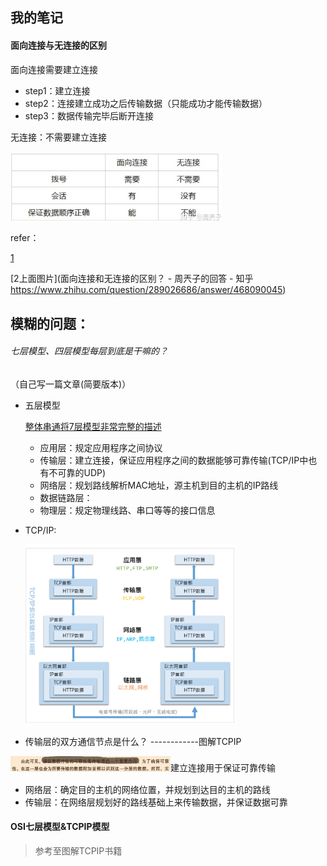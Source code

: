 



## 我的笔记

#### 面向连接与无连接的区别

面向连接需要建立连接

- step1：建立连接
- step2：连接建立成功之后传输数据（只能成功才能传输数据）
- step3：数据传输完毕后断开连接

无连接：不需要建立连接

<img src="pic/Untitled.assets/image-20220309105156621.png" alt="image-20220309105156621" style="zoom:33%;" />

refer：

[1](https://www.jianshu.com/p/83a31938b930)

[2上面图片](面向连接和无连接的区别？ - 周兲子的回答 - 知乎 https://www.zhihu.com/question/289026686/answer/468090045)



## 模糊的问题：

###### 七层模型、四层模型每层到底是干嘛的？

（自己写一篇文章(简要版本)）

- 五层模型

   [整体串通将7层模型非常完整的描述](https://arch-long.cn/articles/network/OSI%E6%A8%A1%E5%9E%8BTCPIP%E5%8D%8F%E8%AE%AE%E6%A0%88.html#)

   - 应用层：规定应用程序之间协议
   - 传输层：建立连接，保证应用程序之间的数据能够可靠传输(TCP/IP中也有不可靠的UDP)
   - 网络层：规划路线解析MAC地址，源主机到目的主机的IP路线
   - 数据链路层：
   - 物理层：规定物理线路、串口等等的接口信息

- TCP/IP:

   <img src="pic/1%E4%BC%A0%E8%BE%93%E5%B1%82.assets/image-20220309145009462.png" alt="image-20220309145009462" style="zoom: 33%;" />





- 传输层的双方通信节点是什么？ ------------图解TCPIP

<img src="pic/1%E4%BC%A0%E8%BE%93%E5%B1%82.assets/image-20220309124255669.png" alt="image-20220309124255669" style="zoom: 25%;" />建立连接用于保证可靠传输

- 网络层：确定目的主机的网络位置，并规划到达目的主机的路线
- 传输层：在网络层规划好的路线基础上来传输数据，并保证数据可靠

#### OSI七层模型&TCPIP模型

> 参考至图解TCPIP书籍

